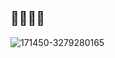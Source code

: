 ## 🥳👺🧙‍♀️



![171450-3279280165](https://github.com/user-attachments/assets/9f4443c1-f7cc-489d-8702-2172d6c55ead)

<!--
**npJxx/npJxx** is a ✨ _special_ ✨ repository because its `README.md` (this file) appears on your GitHub profile.

Here are some ideas to get you started:

- 🔭 I’m currently working on ...
- 🌱 I’m currently learning ...
- 👯 I’m looking to collaborate on ...
- 🤔 I’m looking for help with ...
- 💬 Ask me about ...
- 📫 How to reach me: ...
- 😄 Pronouns: ...
- ⚡ Fun fact: ...
-->
